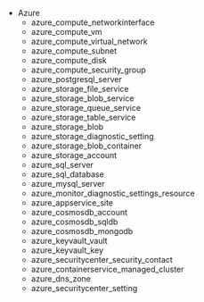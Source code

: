 - Azure
  - azure_compute_networkinterface
  - azure_compute_vm
  - azure_compute_virtual_network
  - azure_compute_subnet
  - azure_compute_disk
  - azure_compute_security_group
  - azure_postgresql_server
  - azure_storage_file_service
  - azure_storage_blob_service
  - azure_storage_queue_service
  - azure_storage_table_service
  - azure_storage_blob
  - azure_storage_diagnostic_setting
  - azure_storage_blob_container
  - azure_storage_account
  - azure_sql_server
  - azure_sql_database
  - azure_mysql_server
  - azure_monitor_diagnostic_settings_resource
  - azure_appservice_site
  - azure_cosmosdb_account
  - azure_cosmosdb_sqldb
  - azure_cosmosdb_mongodb
  - azure_keyvault_vault
  - azure_keyvault_key
  - azure_securitycenter_security_contact
  - azure_containerservice_managed_cluster
  - azure_dns_zone
  - azure_securitycenter_setting